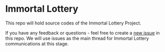 # Immortal Lottery

This repo will hold source codes of the Immortal Lottery Project.

If you have any feedback or questions - feel free to create a [new issue](https://github.com/Dexaran/ImmortalLottery/issues/new) in this repo. We will use issues as the main thread for Immortal Lottery communications at this stage.
